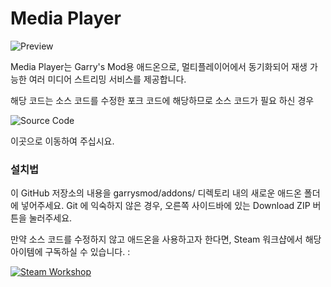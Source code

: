 Media Player
============

![Preview](http://images.akamai.steamusercontent.com/ugc/403430334757512796/4EFCE2D358BCAF42389E36B62CB11E9849842E07/)

Media Player는 Garry's Mod용 애드온으로, 멀티플레이어에서 동기화되어 재생 가능한 여러 미디어 스트리밍 서비스를 제공합니다.

해당 코드는 소스 코드를 수정한 포크 코드에 해당하므로 소스 코드가 필요 하신 경우 

![Source Code](https://github.com/samuelmaddock/gm-mediaplayer)

이곳으로 이동하여 주십시요.

### 설치법 ###

이 GitHub 저장소의 내용을 garrysmod/addons/ 디렉토리 내의 새로운 애드온 폴더에 넣어주세요. Git 에 익숙하지 않은 경우, 오른쪽 사이드바에 있는 Download ZIP 버튼을 눌러주세요.

만약 소스 코드를 수정하지 않고 애드온을 사용하고자 한다면, Steam 워크샵에서 해당 아이템에 구독하실 수 있습니다. :

[![Steam Workshop](http://www.pixeltailgames.com/elevator/images/workshop_button.png)](https://steamcommunity.com/sharedfiles/filedetails/?id=2894118472)
